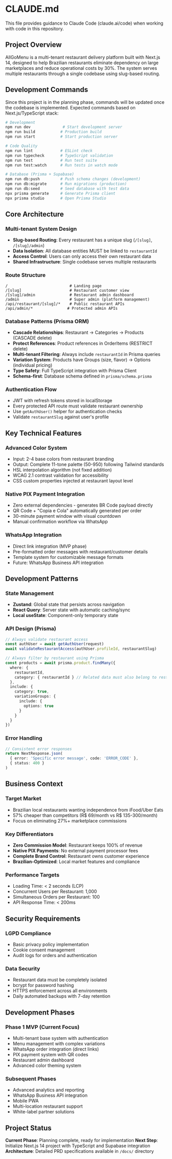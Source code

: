 # CLAUDE.md

This file provides guidance to Claude Code (claude.ai/code) when working with code in this repository.

## Project Overview

AllGoMenu is a multi-tenant restaurant delivery platform built with Next.js 14, designed to help Brazilian restaurants eliminate dependency on large marketplaces and reduce operational costs by 30%. The system serves multiple restaurants through a single codebase using slug-based routing.

## Development Commands

Since this project is in the planning phase, commands will be updated once the codebase is implemented. Expected commands based on Next.js/TypeScript stack:

```bash
# Development
npm run dev              # Start development server
npm run build           # Production build
npm run start           # Start production server

# Code Quality
npm run lint            # ESLint check
npm run typecheck       # TypeScript validation
npm run test            # Run test suite
npm run test:watch      # Run tests in watch mode

# Database (Prisma + Supabase)
npm run db:push         # Push schema changes (development)
npm run db:migrate      # Run migrations (production)
npm run db:seed         # Seed database with test data
npx prisma generate     # Generate Prisma client
npx prisma studio       # Open Prisma Studio
```

## Core Architecture

### Multi-tenant System Design
- **Slug-based Routing**: Every restaurant has a unique slug (`/[slug]`, `/[slug]/admin`)
- **Data Isolation**: All database entities MUST be linked to `restaurantId`
- **Access Control**: Users can only access their own restaurant data
- **Shared Infrastructure**: Single codebase serves multiple restaurants

### Route Structure
```
/                           # Landing page
/[slug]                     # Restaurant customer view
/[slug]/admin               # Restaurant admin dashboard
/admin                      # Super admin (platform management)
/api/restaurant/[slug]/*    # Public restaurant APIs
/api/admin/*               # Protected admin APIs
```

### Database Patterns (Prisma ORM)
- **Cascade Relationships**: Restaurant → Categories → Products (CASCADE delete)
- **Protect References**: Product references in OrderItems (RESTRICT delete) 
- **Multi-tenant Filtering**: Always include `restaurantId` in Prisma queries
- **Variation System**: Products have Groups (size, flavor) → Options (individual pricing)
- **Type Safety**: Full TypeScript integration with Prisma Client
- **Schema-first**: Database schema defined in `prisma/schema.prisma`

### Authentication Flow
- JWT with refresh tokens stored in localStorage
- Every protected API route must validate restaurant ownership
- Use `getAuthUser()` helper for authentication checks
- Validate `restaurantSlug` against user's profile

## Key Technical Features

### Advanced Color System
- Input: 2-4 base colors from restaurant branding
- Output: Complete 11-tone palette (50-950) following Tailwind standards
- HSL interpolation algorithm (not fixed addition)
- WCAG 2.1 contrast validation for accessibility
- CSS custom properties injected at restaurant layout level

### Native PIX Payment Integration
- Zero external dependencies - generates BR Code payload directly
- QR Code + "Copia e Cola" automatically generated per order
- 30-minute payment window with visual countdown
- Manual confirmation workflow via WhatsApp

### WhatsApp Integration
- Direct link integration (MVP phase)
- Pre-formatted order messages with restaurant/customer details
- Template system for customizable message formats
- Future: WhatsApp Business API integration

## Development Patterns

### State Management
- **Zustand**: Global state that persists across navigation
- **React Query**: Server state with automatic caching/sync
- **Local useState**: Component-only temporary state

### API Design (Prisma)
```typescript
// Always validate restaurant access
const authUser = await getAuthUser(request)
await validateRestaurantAccess(authUser.profileId, restaurantSlug)

// Always filter by restaurant using Prisma
const products = await prisma.product.findMany({
  where: { 
    restaurantId,
    category: { restaurantId } // Related data must also belong to restaurant
  },
  include: {
    category: true,
    variationGroups: {
      include: {
        options: true
      }
    }
  }
})
```

### Error Handling
```typescript
// Consistent error responses
return NextResponse.json(
  { error: 'Specific error message', code: 'ERROR_CODE' }, 
  { status: 400 }
)
```

## Business Context

### Target Market
- Brazilian local restaurants wanting independence from iFood/Uber Eats
- 57% cheaper than competitors (R$ 69/month vs R$ 135-300/month)
- Focus on eliminating 27%+ marketplace commissions

### Key Differentiators
- **Zero Commission Model**: Restaurant keeps 100% of revenue
- **Native PIX Payments**: No external payment processor fees
- **Complete Brand Control**: Restaurant owns customer experience
- **Brazilian-Optimized**: Local market features and compliance

### Performance Targets
- Loading Time: < 2 seconds (LCP)
- Concurrent Users per Restaurant: 1,000
- Simultaneous Orders per Restaurant: 100
- API Response Time: < 200ms

## Security Requirements

### LGPD Compliance
- Basic privacy policy implementation
- Cookie consent management
- Audit logs for orders and authentication

### Data Security
- Restaurant data must be completely isolated
- bcrypt for password hashing
- HTTPS enforcement across all environments
- Daily automated backups with 7-day retention

## Development Phases

### Phase 1 MVP (Current Focus)
- Multi-tenant base system with authentication
- Menu management with complex variations
- WhatsApp order integration (direct links)
- PIX payment system with QR codes
- Restaurant admin dashboard
- Advanced color theming system

### Subsequent Phases
- Advanced analytics and reporting
- WhatsApp Business API integration
- Mobile PWA
- Multi-location restaurant support
- White-label partner solutions

## Project Status

**Current Phase**: Planning complete, ready for implementation
**Next Step**: Initialize Next.js 14 project with TypeScript and Supabase integration
**Architecture**: Detailed PRD specifications available in `/docs/` directory